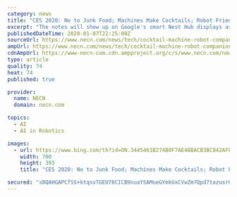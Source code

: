 ```yaml
---
category: news
title: "CES 2020: No to Junk Food; Machines Make Cocktails; Robot Friend"
excerpt: "The notes will show up on Google's smart Nest Hub displays as reminders. Samsung’s idea for your new robot friend is a simple ball that rolls along beside you. Its name: Ballie. The technology within Ballie is anything but simple. The artificial intelligence companion has a camera that can record and send video. Ballie can communicate with ..."
publishedDateTime: 2020-01-07T22:25:00Z
sourceUrl: https://www.necn.com/news/tech/cocktail-machine-robot-companion-junk-food-ces-2020/2215543/
ampUrl: https://www.necn.com/news/tech/cocktail-machine-robot-companion-junk-food-ces-2020/2215543/?akmobile=y&akdevice=androidphone&sslEnabled=true&amp
cdnAmpUrl: https://www-necn-com.cdn.ampproject.org/c/s/www.necn.com/news/tech/cocktail-machine-robot-companion-junk-food-ces-2020/2215543/?akmobile=y&akdevice=androidphone&sslEnabled=true&amp
type: article
quality: 74
heat: 74
published: true

provider:
  name: NECN
  domain: necn.com

topics:
  - AI
  - AI in Robotics

images:
  - url: https://www.bing.com/th?id=ON.3445461B274B0F7AE48BACB3BC842AF8
    width: 700
    height: 393
    title: "CES 2020: No to Junk Food; Machines Make Cocktails; Robot Friend"

secured: "sBQAHGAPCfSS+ktqsvTGEU78CICB9nuaYSAMueGYmkUxCVwZm7Qpd7tazusr0fB8WX3lWVjg5wQkP+QWvKJny0K6g4wIjMv+id8Ymn7Ek/RL+5G9LQr1QDLUC/rEyQNijFzL5Y9pmQPFY/Y0Rjyp+1fUtZGD6MhYqMX2aU/qoHJZ4wgx/N+LUtwDxm26U8Hx65f/F1rMPzh4hLwQkElZDLMGtokPFDJPV4Wabkk9Lk41R7hXhBrGm6lw5Q3K6fDq+T7dQo/78Wph3RahwHxudw==;GpVLBK/pdVo4zf3/4x4PVw=="
---
```


